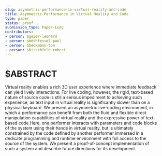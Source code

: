 ```yaml
---
slug: asymmetric-performance-in-virtual-reality-and-code
title: Asymmetric Performance in Virtual Reality and Code
type: paper
status: proof
submission_type: Paper-Long
contributors:
- person: $geier-leonard
- person: $methfessel-paul
- person: $beckmann-tom
- person: $hirschfeld-robert
---
```


# $ABSTRACT

Virtual reality enables a rich 3D user experience where immediate feedback can yield lively interactions. For live coding, however, the rigid, text-based nature of source code is still a serious impediment to achieving such experience, as text input in virtual reality is significantly slower than on a physical keyboard.
We present an asymmetric live-coding environment, in which a performance can benefit from both the fluid and flexible direct manipulation capabilities of virtual reality and the expressive power of text-based code.Here, one performer interacts with parameters and code blocks of the system using their hands in virtual reality, but is ultimately constrained by the code defined by another performer immersed in a dedicate programming and runtime environment with full access to the source of the system. We present a proof-of-concept implementation of such a system and describe future directions for its development.
